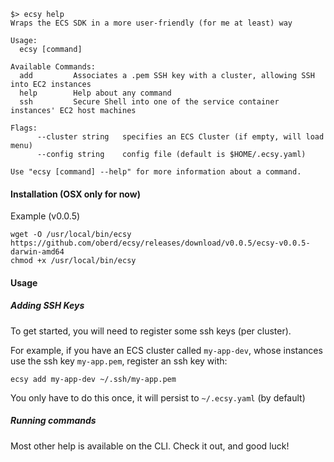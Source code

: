 ```
$> ecsy help
Wraps the ECS SDK in a more user-friendly (for me at least) way

Usage:
  ecsy [command]

Available Commands:
  add         Associates a .pem SSH key with a cluster, allowing SSH into EC2 instances
  help        Help about any command
  ssh         Secure Shell into one of the service container instances' EC2 host machines

Flags:
      --cluster string   specifies an ECS Cluster (if empty, will load menu)
      --config string    config file (default is $HOME/.ecsy.yaml)

Use "ecsy [command] --help" for more information about a command.
```

#### Installation (OSX only for now)

Example (v0.0.5)

```
wget -O /usr/local/bin/ecsy https://github.com/oberd/ecsy/releases/download/v0.0.5/ecsy-v0.0.5-darwin-amd64
chmod +x /usr/local/bin/ecsy
```


#### Usage

##### Adding SSH Keys

To get started, you will need to register some ssh keys (per cluster).

For example, if you have an ECS cluster called `my-app-dev`, whose instances
use the ssh key `my-app.pem`, register an ssh key with:

```
ecsy add my-app-dev ~/.ssh/my-app.pem
```

You only have to do this once, it will persist to `~/.ecsy.yaml` (by default)

##### Running commands

Most other help is available on the CLI.  Check it out, and good luck!
